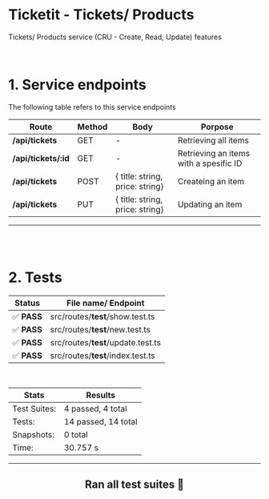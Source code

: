# **Ticketit - Tickets/ Products**
Tickets/ Products service (CRU - Create, Read, Update) features


<br>

# 1. Service endpoints
The following table refers to this service endpoints

| Route | Method | Body | Porpose |
|----|-----|----------|--------------|
**/api/tickets**      |  GET | - | Retrieving all items|
**/api/tickets/:id**      |  GET | - | Retrieving an items with a spesific ID|
**/api/tickets**      |  POST | { title: string, price: string} | Createing an item|
**/api/tickets**      |  PUT | { title: string, price: string} | Updating an item|


---

<br> <br>

# 2. Tests



**Status** | File name/ Endpoint|
-------|-----------|
 ✅ **PASS** |  src/routes/__test__/show.test.ts
 ✅ **PASS** |  src/routes/__test__/new.test.ts
 ✅ **PASS** |  src/routes/__test__/update.test.ts
 ✅ **PASS** |  src/routes/__test__/index.test.ts

<br>

Stats        | Results
-------------|---------
Test Suites: | 4 passed, 4 total
Tests:       | 14 passed, 14 total
Snapshots:   | 0 total
Time:        | 30.757 s

---

<div align="center">

## Ran all test suites 🎉

</div>